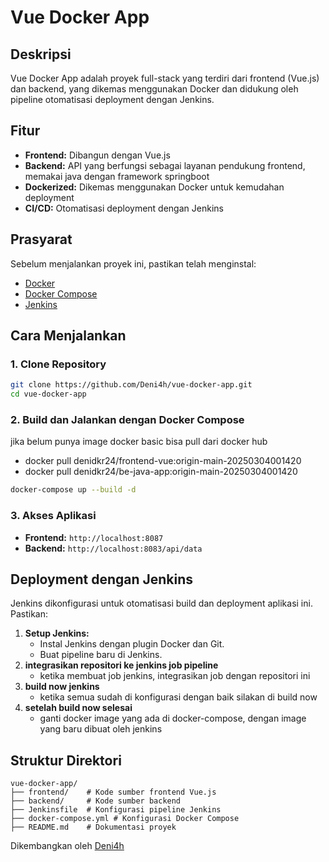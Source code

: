 # Vue Docker App

## Deskripsi
Vue Docker App adalah proyek full-stack yang terdiri dari frontend (Vue.js) dan backend, yang dikemas menggunakan Docker dan didukung oleh pipeline otomatisasi deployment dengan Jenkins.

## Fitur
- **Frontend:** Dibangun dengan Vue.js
- **Backend:** API yang berfungsi sebagai layanan pendukung frontend, memakai java dengan framework springboot
- **Dockerized:** Dikemas menggunakan Docker untuk kemudahan deployment
- **CI/CD:** Otomatisasi deployment dengan Jenkins

## Prasyarat
Sebelum menjalankan proyek ini, pastikan telah menginstal:
- [Docker](https://www.docker.com/get-started)
- [Docker Compose](https://docs.docker.com/compose/install/)
- [Jenkins](https://www.jenkins.io/download/)

## Cara Menjalankan
### 1. Clone Repository
```bash
git clone https://github.com/Deni4h/vue-docker-app.git
cd vue-docker-app
```

### 2. Build dan Jalankan dengan Docker Compose
jika belum punya image docker basic bisa pull dari docker hub

- docker pull denidkr24/frontend-vue:origin-main-20250304001420
- docker pull denidkr24/be-java-app:origin-main-20250304001420

```bash
docker-compose up --build -d
```


### 3. Akses Aplikasi
- **Frontend:** `http://localhost:8087`
- **Backend:** `http://localhost:8083/api/data`

## Deployment dengan Jenkins
Jenkins dikonfigurasi untuk otomatisasi build dan deployment aplikasi ini. Pastikan:

1. **Setup Jenkins:**
   - Instal Jenkins dengan plugin Docker dan Git.
   - Buat pipeline baru di Jenkins.
2. **integrasikan repositori ke jenkins job pipeline**
   - ketika membuat job jenkins, integrasikan job dengan repositori ini
3. **build now jenkins**
   - ketika semua sudah di konfigurasi dengan baik silakan di build now
2. **setelah build now selesai**
   - ganti docker image yang ada di docker-compose, dengan image yang baru dibuat oleh jenkins 
## Struktur Direktori
```
vue-docker-app/
├── frontend/    # Kode sumber frontend Vue.js
├── backend/     # Kode sumber backend
├── Jenkinsfile  # Konfigurasi pipeline Jenkins
├── docker-compose.yml # Konfigurasi Docker Compose
├── README.md    # Dokumentasi proyek
```
Dikembangkan oleh [Deni4h](https://github.com/Deni4h)

